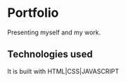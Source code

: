 # Portfolio
Presenting myself and my work.

## Technologies used
It is built with HTML|CSS|JAVASCRIPT
